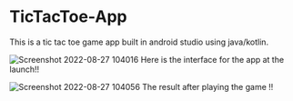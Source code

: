 # TicTacToe-App
This  is a tic tac toe game app built in android studio using java/kotlin.

![Screenshot 2022-08-27 104016](https://user-images.githubusercontent.com/89541773/187015713-2bca5147-d293-47e8-b95b-60af2f133e25.png)
Here is the interface for the app at the launch!!


![Screenshot 2022-08-27 104056](https://user-images.githubusercontent.com/89541773/187015739-61b1663a-0cef-42a2-935b-8f68b68b959a.png)
The result after playing the game !!

